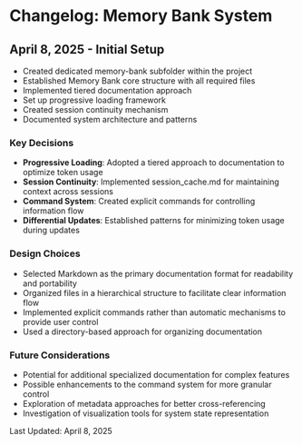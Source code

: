 # Changelog: Memory Bank System

## April 8, 2025 - Initial Setup
- Created dedicated memory-bank subfolder within the project
- Established Memory Bank core structure with all required files
- Implemented tiered documentation approach
- Set up progressive loading framework
- Created session continuity mechanism
- Documented system architecture and patterns

### Key Decisions
- **Progressive Loading**: Adopted a tiered approach to documentation to optimize token usage
- **Session Continuity**: Implemented session_cache.md for maintaining context across sessions
- **Command System**: Created explicit commands for controlling information flow
- **Differential Updates**: Established patterns for minimizing token usage during updates

### Design Choices
- Selected Markdown as the primary documentation format for readability and portability
- Organized files in a hierarchical structure to facilitate clear information flow
- Implemented explicit commands rather than automatic mechanisms to provide user control
- Used a directory-based approach for organizing documentation

### Future Considerations
- Potential for additional specialized documentation for complex features
- Possible enhancements to the command system for more granular control
- Exploration of metadata approaches for better cross-referencing
- Investigation of visualization tools for system state representation

Last Updated: April 8, 2025